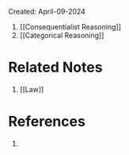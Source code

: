 Created: April-09-2024

1. [[Consequentialist Reasoning]]
2. [[Categorical Reasoning]]

# Related Notes

1. [[Law]]
# References

1. 